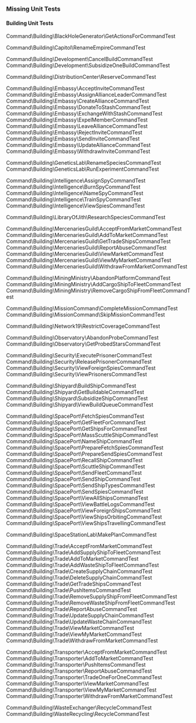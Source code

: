 

### Missing Unit Tests

#### Building Unit Tests

Command\Building\BlackHoleGenerator\GetActionsForCommandTest

Command\Building\Capitol\RenameEmpireCommandTest

Command\Building\Development\CancelBuildCommandTest
Command\Building\Development\SubsidizeOneBuildCommandTest

Command\Building\DistributionCenter\ReserveCommandTest

Command\Building\Embassy\AcceptInviteCommandTest
Command\Building\Embassy\AssignAllianceLeaderCommandTest
Command\Building\Embassy\CreateAllianceCommandTest
Command\Building\Embassy\DonateToStashCommandTest
Command\Building\Embassy\ExchangeWithStashCommandTest
Command\Building\Embassy\ExpelMemberCommandTest
Command\Building\Embassy\LeaveAllianceCommandTest
Command\Building\Embassy\RejectInviteCommandTest
Command\Building\Embassy\SendInviteCommandTest
Command\Building\Embassy\UpdateAllianceCommandTest
Command\Building\Embassy\WithdrawInviteCommandTest

Command\Building\GeneticsLab\RenameSpeciesCommandTest
Command\Building\GeneticsLab\RunExperimentCommandTest

Command\Building\Intelligence\AssignSpyCommandTest
Command\Building\Intelligence\BurnSpyCommandTest
Command\Building\Intelligence\NameSpyCommandTest
Command\Building\Intelligence\TrainSpyCommandTest
Command\Building\Intelligence\ViewSpiesCommandTest

Command\Building\LibraryOfJith\ResearchSpeciesCommandTest

Command\Building\MercenariesGuild\AcceptFromMarketCommandTest
Command\Building\MercenariesGuild\AddToMarketCommandTest
Command\Building\MercenariesGuild\GetTradeShipsCommandTest
Command\Building\MercenariesGuild\ReportAbuseCommandTest
Command\Building\MercenariesGuild\ViewMarketCommandTest
Command\Building\MercenariesGuild\ViewMyMarketCommandTest
Command\Building\MercenariesGuild\WithdrawFromMarketCommandTest

Command\Building\MiningMinistry\AbandonPlatformCommandTest
Command\Building\MiningMinistry\AddCargoShipToFleetCommandTest
Command\Building\MiningMinistry\RemoveCargoShipFromFleetCommandTest

Command\Building\MissionCommand\CompleteMissionCommandTest
Command\Building\MissionCommand\SkipMissionCommandTest

Command\Building\Network19\RestrictCoverageCommandTest

Command\Building\Observatory\AbandonProbeCommandTest
Command\Building\Observatory\GetProbedStarsCommandTest

Command\Building\Security\ExecutePrisonerCommandTest
Command\Building\Security\ReleasePrisonerCommandTest
Command\Building\Security\ViewForeignSpiesCommandTest
Command\Building\Security\ViewPrisonersCommandTest

Command\Building\Shipyard\BuildShipCommandTest
Command\Building\Shipyard\GetBuildableCommandTest
Command\Building\Shipyard\SubsidizeShipCommandTest
Command\Building\Shipyard\ViewBuildQueueCommandTest

Command\Building\SpacePort\FetchSpiesCommandTest
Command\Building\SpacePort\GetFleetForCommandTest
Command\Building\SpacePort\GetShipsForCommandTest
Command\Building\SpacePort\MassScuttleShipCommandTest
Command\Building\SpacePort\NameShipCommandTest
Command\Building\SpacePort\PrepareFetchSpiesCommandTest
Command\Building\SpacePort\PrepareSendSpiesCommandTest
Command\Building\SpacePort\RecallShipCommandTest
Command\Building\SpacePort\ScuttleShipCommandTest
Command\Building\SpacePort\SendFleetCommandTest
Command\Building\SpacePort\SendShipCommandTest
Command\Building\SpacePort\SendShipTypesCommandTest
Command\Building\SpacePort\SendSpiesCommandTest
Command\Building\SpacePort\ViewAllShipsCommandTest
Command\Building\SpacePort\ViewBattleLogsCommandTest
Command\Building\SpacePort\ViewForeignShipsCommandTest
Command\Building\SpacePort\ViewShipsOrbitingCommandTest
Command\Building\SpacePort\ViewShipsTravellingCommandTest

Command\Building\SpaceStationLab\MakePlanCommandTest

Command\Building\Trade\AcceptFromMarketCommandTest
Command\Building\Trade\AddSupplyShipToFleetCommandTest
Command\Building\Trade\AddToMarketCommandTest
Command\Building\Trade\AddWasteShipToFleetCommandTest
Command\Building\Trade\CreateSupplyChainCommandTest
Command\Building\Trade\DeleteSupplyChainCommandTest
Command\Building\Trade\GetTradeShipsCommandTest
Command\Building\Trade\PushItemsCommandTest
Command\Building\Trade\RemoveSupplyShipFromFleetCommandTest
Command\Building\Trade\RemoveWasteShipFromFleetCommandTest
Command\Building\Trade\ReportAbuseCommandTest
Command\Building\Trade\UpdateSupplyChainCommandTest
Command\Building\Trade\UpdateWasteChainCommandTest
Command\Building\Trade\ViewMarketCommandTest
Command\Building\Trade\ViewMyMarketCommandTest
Command\Building\Trade\WithdrawFromMarketCommandTest

Command\Building\Transporter\AcceptFromMarketCommandTest
Command\Building\Transporter\AddToMarketCommandTest
Command\Building\Transporter\PushItemsCommandTest
Command\Building\Transporter\ReportAbuseCommandTest
Command\Building\Transporter\TradeOneForOneCommandTest
Command\Building\Transporter\ViewMarketCommandTest
Command\Building\Transporter\ViewMyMarketCommandTest
Command\Building\Transporter\WithdrawFromMarketCommandTest

Command\Building\WasteExchanger\RecycleCommandTest
Command\Building\WasteRecycling\RecycleCommandTest
